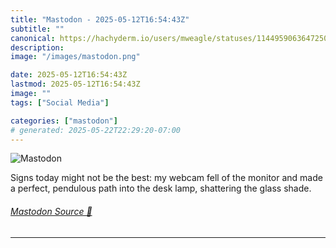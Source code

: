 ```yaml
---
title: "Mastodon - 2025-05-12T16:54:43Z"
subtitle: ""
canonical: https://hachyderm.io/users/mweagle/statuses/114495906364725079
description:
image: "/images/mastodon.png"

date: 2025-05-12T16:54:43Z
lastmod: 2025-05-12T16:54:43Z
image: ""
tags: ["Social Media"]

categories: ["mastodon"]
# generated: 2025-05-22T22:29:20-07:00
---
```

![Mastodon](/images/mastodon.png)

<p>Signs today might not be the best: my webcam fell of the monitor and made a perfect, pendulous path into the desk lamp, shattering the glass shade.</p>


###### [Mastodon Source 🐘](https://hachyderm.io/@mweagle/114495906364725079)

___
